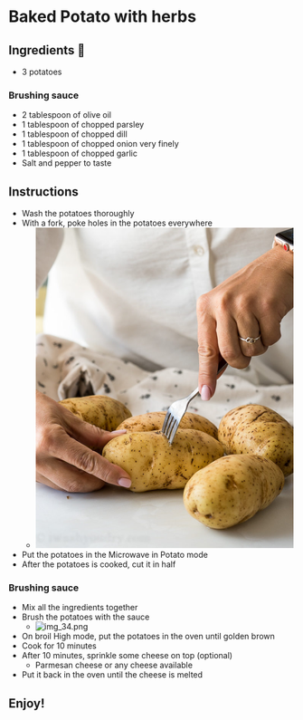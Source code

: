 # Baked Potato with herbs

## Ingredients 📝
- 3 potatoes 

### Brushing sauce
- 2 tablespoon of olive oil
- 1 tablespoon of chopped parsley
- 1 tablespoon of chopped dill
- 1 tablespoon of chopped onion very finely
- 1 tablespoon of chopped garlic
- Salt and pepper to taste

## Instructions
- Wash the potatoes thoroughly
- With a fork, poke holes in the potatoes everywhere
  - ![img_33.png](img_33.png ':size=200')
- Put the potatoes in the Microwave in Potato mode
- After the potatoes is cooked, cut it in half

### Brushing sauce
- Mix all the ingredients together
- Brush the potatoes with the sauce
  - ![img_34.png](img_34.png ':size=200')
- On broil High mode, put the potatoes in the oven until golden brown
- Cook for 10 minutes
- After 10 minutes, sprinkle some cheese on top (optional)
  - Parmesan cheese or any cheese available 
- Put it back in the oven until the cheese is melted

## Enjoy!



